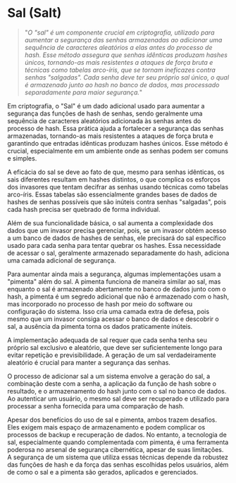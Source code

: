 # Sal (Salt)

>"*O "sal" é um componente crucial em criptografia, utilizado para aumentar a segurança das senhas armazenadas ao adicionar uma sequência de caracteres aleatórios a elas antes do processo de hash. Esse método assegura que senhas idênticas produzam hashes únicos, tornando-as mais resistentes a ataques de força bruta e técnicas como tabelas arco-íris, que se tornam ineficazes contra senhas "salgadas". Cada senha deve ter seu próprio sal único, o qual é armazenado junto ao hash no banco de dados, mas processado separadamente para maior segurança.*"

Em criptografia, o "Sal" é um dado adicional usado para aumentar a segurança das funções de hash de senhas, sendo geralmente uma sequência de caracteres aleatórios adicionada às senhas antes do processo de hash. Essa prática ajuda a fortalecer a segurança das senhas armazenadas, tornando-as mais resistentes a ataques de força bruta e garantindo que entradas idênticas produzam hashes únicos. Esse método é crucial, especialmente em um ambiente onde as senhas podem ser comuns e simples.

A eficácia do sal se deve ao fato de que, mesmo para senhas idênticas, os sais diferentes resultam em hashes distintos, o que complica os esforços dos invasores que tentam decifrar as senhas usando técnicas como tabelas arco-íris. Essas tabelas são essencialmente grandes bases de dados de hashes de senhas possíveis que são inúteis contra senhas "salgadas", pois cada hash precisa ser quebrado de forma individual.

Além de sua funcionalidade básica, o sal aumenta a complexidade dos dados que um invasor precisa gerenciar, pois, se um invasor obtém acesso a um banco de dados de hashes de senhas, ele precisará do sal específico usado para cada senha para tentar quebrar os hashes. Essa necessidade de acessar o sal, geralmente armazenado separadamente do hash, adiciona uma camada adicional de segurança.

Para aumentar ainda mais a segurança, algumas implementações usam a "pimenta" além do sal. A pimenta funciona de maneira similar ao sal, mas enquanto o sal é armazenado abertamente no banco de dados junto com o hash, a pimenta é um segredo adicional que não é armazenado com o hash, mas incorporado no processo de hash por meio do software ou configuração do sistema. Isso cria uma camada extra de defesa, pois mesmo que um invasor consiga acessar o banco de dados e descobrir o sal, a ausência da pimenta torna os dados praticamente inúteis.

A implementação adequada de sal requer que cada senha tenha seu próprio sal exclusivo e aleatório, que deve ser suficientemente longo para evitar repetição e previsibilidade. A geração de um sal verdadeiramente aleatório é crucial para manter a segurança das senhas.

O processo de adicionar sal a um sistema envolve a geração do sal, a combinação deste com a senha, a aplicação da função de hash sobre o resultado, e o armazenamento do hash junto com o sal no banco de dados. Ao autenticar um usuário, o mesmo sal deve ser recuperado e utilizado para processar a senha fornecida para uma comparação de hash.

Apesar dos benefícios do uso de sal e pimenta, ambos trazem desafios. Eles exigem mais espaço de armazenamento e podem complicar os processos de backup e recuperação de dados. No entanto, a tecnologia de sal, especialmente quando complementada com pimenta, é uma ferramenta poderosa no arsenal de segurança cibernética, apesar de suas limitações. A segurança de um sistema que utiliza essas técnicas depende da robustez das funções de hash e da força das senhas escolhidas pelos usuários, além de como o sal e a pimenta são gerados, aplicados e gerenciados.